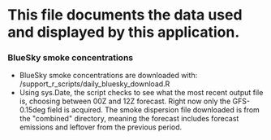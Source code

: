 # This file documents the data used and displayed by this application. 

### BlueSky smoke concentrations

- BlueSky smoke concentrations are downloaded with: /support_r_scripts/daily_bluesky_download.R
- Using sys.Date, the script checks to see what the most recent output file is, choosing between 00Z and 12Z forecast. Right now only the GFS-0.15deg field is acquired. The smoke dispersion file downloaded is from the "combined" directory, meaning the forecast includes forecast emissions and leftover from the previous period.